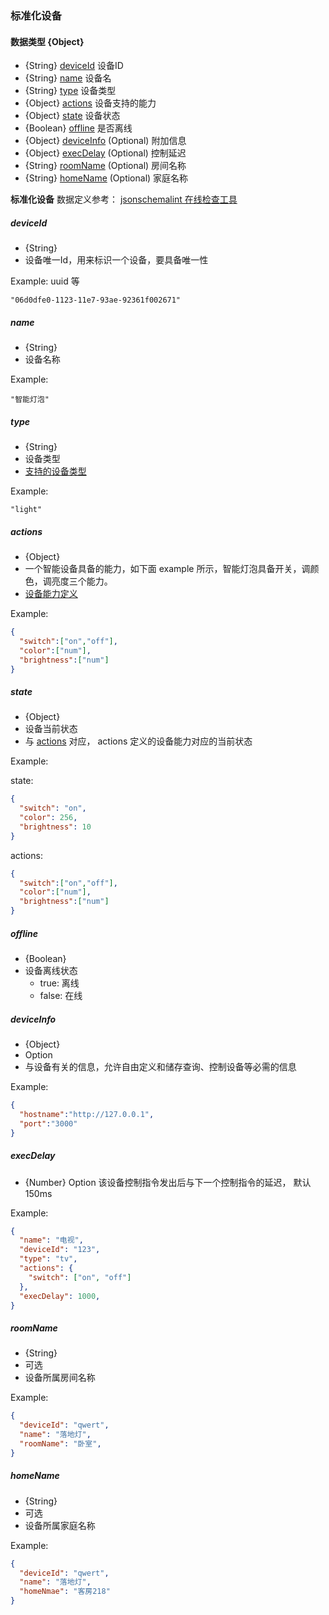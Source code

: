 ### 标准化设备

#### 数据类型 {Object}

- {String} [deviceId](#deviceId) 设备ID
- {String} [name](#name) 设备名
- {String} [type](#type) 设备类型
- {Object} [actions](#actions) 设备支持的能力
- {Object} [state](#state) 设备状态
- {Boolean} [offline](#offline) 是否离线
- {Object} [deviceInfo](#deviceInfo) (Optional) 附加信息
- {Object} [execDelay](#execDelay) (Optional) 控制延迟
- {String} [roomName](#roomName) (Optional) 房间名称
- {String} [homeName](#homeName) (Optional) 家庭名称

**标准化设备** 数据定义参考： [jsonschemalint 在线检查工具](https://jsonschemalint.com/#/version/draft-04/markup/json?gist=f9b8fcb4b8e9e2761978fb9cbde48392)

##### <span id = "deviceId">deviceId</span>

- {String}
- 设备唯一Id，用来标识一个设备，要具备唯一性

Example: uuid 等
```
"06d0dfe0-1123-11e7-93ae-92361f002671"
```

##### <span id = "name">name</span>

- {String}
- 设备名称

Example:
```
"智能灯泡"
```

##### <span id = "type">type</span>

- {String}
- 设备类型
- [支持的设备类型](type.md)

Example:
```
"light"
```

##### <span id = "actions">actions</span>

- {Object}
- 一个智能设备具备的能力，如下面 example 所示，智能灯泡具备开关，调颜色，调亮度三个能力。
- [设备能力定义](actions-and-state.md)

Example:
```JSON
{
  "switch":["on","off"],
  "color":["num"],
  "brightness":["num"]
}
```

##### <span id = "state">state</span>

- {Object}
- 设备当前状态
- 与 [actions](#actions) 对应， actions 定义的设备能力对应的当前状态

Example:

state:
```JSON
{
  "switch": "on",
  "color": 256,
  "brightness": 10
}
```
actions:
```JSON
{
  "switch":["on","off"],
  "color":["num"],
  "brightness":["num"]
}
```

##### <span id = "offline">offline</span>

- {Boolean}
- 设备离线状态
  - true: 离线
  - false: 在线

##### <span id = "deviceInfo">deviceInfo</span>

- {Object}
- Option
- 与设备有关的信息，允许自由定义和储存查询、控制设备等必需的信息

Example:

```JSON
{
  "hostname":"http://127.0.0.1",
  "port":"3000"
}
```

##### <span id = "execDelay">execDelay</span>

- {Number} Option 该设备控制指令发出后与下一个控制指令的延迟， 默认 150ms

Example:
```JSON
{
  "name": "电视",
  "deviceId": "123",
  "type": "tv",
  "actions": {
    "switch": ["on", "off"]
  },
  "execDelay": 1000,
}
```

##### <span id = "roomName">roomName</span>

- {String}
- 可选
- 设备所属房间名称

Example:

```json
{
  "deviceId": "qwert",
  "name": "落地灯",
  "roomName": "卧室",
}
```


##### <span id = "homeName">homeName</span>

- {String}
- 可选
- 设备所属家庭名称

Example:

```json
{
  "deviceId": "qwert",
  "name": "落地灯",
  "homeNmae": "客房218"
}
```